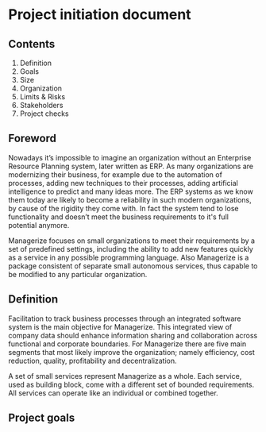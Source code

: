 # Project initiation document

## Contents
1. Definition
1. Goals
2. Size
3. Organization
4. Limits & Risks
5. Stakeholders
6. Project checks 

## Foreword
Nowadays it’s impossible to imagine an organization without an Enterprise Resource Planning system, later written as ERP. As many organizations are modernizing their business, for example due to the automation of processes, adding new techniques to their processes, adding artificial intelligence to predict and many ideas more. The ERP systems as we know them today are likely to become a reliability in such modern organizations, by cause of the rigidity they come with. In fact the system tend to lose functionality and doesn’t meet the business requirements to it's full potential anymore. 

Managerize focuses on small organizations to meet their requirements by a set of predefined settings, including the ability to add new features quickly as a service in any possible programming language. Also Managerize is a package consistent of separate small autonomous services, thus capable to be modified to any particular organization.

## Definition
Facilitation to track business processes through an integrated software system is the main objective for Managerize. This integrated view of company data should enhance information sharing and collaboration across functional and corporate boundaries. For Managerize there are five main segments that most likely improve the organization; namely efficiency, cost reduction, quality, profitability and decentralization. 

A set of small services represent Managerize as a whole. Each service, used as building block, come with a different set of bounded requirements. All services can operate like an individual or combined together. 

## Project goals
